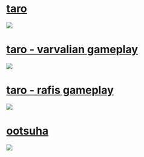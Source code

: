 # [taro](https://www.mediafire.com/file/lg7aferpdyxgam5/Darkpit_Custom.osk/file)
![](https://cdn.discordapp.com/attachments/869530253687685170/897876566875447346/1.jpg)
# [taro - varvalian gameplay](https://www.mediafire.com/file/8pyikxjl2jo0hbt/Darkpit_NATION_V.1.osk/file)
![](https://cdn.discordapp.com/attachments/869530253687685170/897876569631121488/2.jpg)
# [taro - rafis gameplay](https://www.mediafire.com/file/vdovrgatw95kafq/Darkpit_DT_Nomod.osk/file)
![](https://cdn.discordapp.com/attachments/869530253687685170/897876573766697040/3.jpg)
# [ootsuha](https://taro.s-ul.eu/4ejGKSQy/file)
![](https://cdn.discordapp.com/attachments/869530253687685170/897877826450112553/4.jpg)
